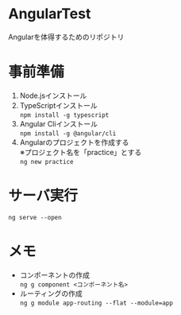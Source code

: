 # AngularTest
Angularを体得するためのリポジトリ

# 事前準備

1. Node.jsインストール
1. TypeScriptインストール  
```npm install -g typescript```
1. Angular Cliインストール  
```npm install -g @angular/cli```
1. Angularのプロジェクトを作成する  
   ※プロジェクト名を「practice」とする  
```ng new practice```

# サーバ実行
```ng serve --open```

# メモ
* コンポーネントの作成  
  ```ng g component <コンポーネント名>``` 
* ルーティングの作成  
  ```ng g module app-routing --flat --module=app``` 